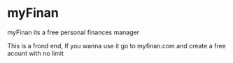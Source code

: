 # myFinan
myFinan its a free personal finances manager

This is a frond end,
If you wanna use it go to myfinan.com and create a free acount with no limit
